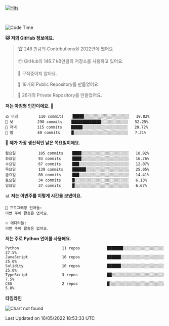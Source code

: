 [![Hits](https://hits.seeyoufarm.com/api/count/incr/badge.svg?url=https%3A%2F%2Fgithub.com%2FSoohan-Park&count_bg=%23000000&title_bg=%23828282&icon=gradle.svg&icon_color=%23FFFFFF&title=Visited&edge_flat=false)](https://hits.seeyoufarm.com)  

<br/>

<!--START_SECTION:waka-->
![Code Time](http://img.shields.io/badge/Code%20Time-0-blue)

**🐱 저의 GitHub 정보에요.** 

> 🏆 248 만큼의 Contributions을 2022년에 했어요
 > 
> 📦 GitHub의 146.7 kB만큼의 저장소를 사용하고 있어요. 
 > 
> 🚫 구직중이지 않아요.
 > 
> 📜 16개의 Public Repository를 만들었어요. 
 > 
> 🔑 26개의 Private Repository를 만들었어요.  
 > 
**저는 아침형 인간이에요. 🐤** 

```text
🌞 아침         110 commits    █████░░░░░░░░░░░░░░░░░░░░   19.82% 
🌆 낮　         290 commits    █████████████░░░░░░░░░░░░   52.25% 
🌃 저녁         115 commits    █████░░░░░░░░░░░░░░░░░░░░   20.72% 
🌙 밤　         40 commits     █░░░░░░░░░░░░░░░░░░░░░░░░   7.21%

```
📅 **제가 가장 생산적인 날은 목요일이에요.** 

```text
월요일          105 commits    ████░░░░░░░░░░░░░░░░░░░░░   18.92% 
화요일          93 commits     ████░░░░░░░░░░░░░░░░░░░░░   16.76% 
수요일          67 commits     ███░░░░░░░░░░░░░░░░░░░░░░   12.07% 
목요일          139 commits    ██████░░░░░░░░░░░░░░░░░░░   25.05% 
금요일          80 commits     ███░░░░░░░░░░░░░░░░░░░░░░   14.41% 
토요일          34 commits     █░░░░░░░░░░░░░░░░░░░░░░░░   6.13% 
일요일          37 commits     █░░░░░░░░░░░░░░░░░░░░░░░░   6.67%

```


📊 **저는 이번주를 이렇게 시간을 보냈어요.** 

```text
💬 프로그래밍 언어들: 
이번 주에 활동은 없어요.

🔥 에디터들: 
이번 주에 활동은 없어요.

```

**저는 주로 Python 언어를 사용해요.** 

```text
Python                   11 repos            ███████░░░░░░░░░░░░░░░░░░   27.5% 
JavaScript               10 repos            ██████░░░░░░░░░░░░░░░░░░░   25.0% 
Solidity                 10 repos            ██████░░░░░░░░░░░░░░░░░░░   25.0% 
TypeScript               3 repos             ██░░░░░░░░░░░░░░░░░░░░░░░   7.5% 
CSS                      2 repos             █░░░░░░░░░░░░░░░░░░░░░░░░   5.0%

```


**타임라인**

![Chart not found](https://raw.githubusercontent.com/Soohan-Park/Soohan-Park/master/charts/bar_graph.png) 


 Last Updated on 10/05/2022 18:53:33 UTC
<!--END_SECTION:waka-->
